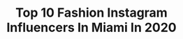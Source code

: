 ---
title: Top 10 Fashion Instagram Influencers In Miami In 2020
description: >-
  Find top fashion Instagram influencers in Miami in 2020. Most popular hashtags: #fashion #miami #miamibeach #love.
platform: Instagram
hits: 806
text_top: Discover the best Instagram accounts on inBeat.
text_bottom: inBeat holds 806 Instagram influencers like this in Miami, United States for you to pitch.
profiles:
  - username: "melaniesanroman"
    fullname: >-
      Melanie San Roman WBFF PRO
    bio: >-
      WBFF Bikini Model Pro 🥇 Playboy May 2020 @playboymagsweden Big Heart, Bigger Dreams 💕 Dm me for booking rates: paid shoots only 🌟 Dallas, Texas
    location: "United States"
    followers: 17158
    engagement: 622
    commentsToLikes: 0.058131
    id: ck5c3g3lrz9730i11v1bdgis4
    verified: false
    hashtags: "#training, #lingerie, #valentines, #wbff"
  - username: "mattpluz"
    fullname: >-
      Matt Pluz™ Miami Photographer
    bio: >-
      📰 Internationally Published: Sport Illustrated, Forbes, Maxim, ELLE, L’Officiel, GRAZIA, InStyle, Ocean Drive, GQ, Billboard, NY Post 💵 Rates on site:
    location: "United States"
    followers: 91534
    engagement: 101
    commentsToLikes: 0.035535
    id: ck0w5zs8f683m0i19zmqtv3g6
    verified: false
    hashtags: "#fashionmodel, #naturallight, #fashion, #miamiphotographer"
  - username: "kikybou"
    fullname: >-
      Kristelle  |  𝓚𝓲𝓴𝔂
    bio: >-
      Ottawa - Mtl - Miami 🌴🇨🇦🇺🇸 next 📍🔜: LA
    location: "United States"
    followers: 16424
    engagement: 910
    commentsToLikes: 0.055188
    id: ck6tzz6elcpko0j71sr559vqu
    verified: false
    hashtags: "#fashionnova, #glow, #brunette, #novababe"
  - username: "irynamiami"
    fullname: >-
      Iryna  🇺🇦🇷🇺🇺🇸
    bio: >-
      📩DM for bookings 📸 💍Taken by @reefdiculous💞 🌟Living the Moment 💃🏼Internationally Published Model 🎭Actress 🧘🏼‍♀️Yoga
    location: "United States"
    followers: 117581
    engagement: 59
    commentsToLikes: 0.058528
    id: ck6tjewte2kz80j711o15tlum
    verified: false
    hashtags: "#miami, #smile, #blonde, #fashion"
  - username: "lifestyleguru_kd"
    fullname: >-
      Kenny Daniels
    bio: >-
      Lifestyle Influencer Content Creator & Certified Fitness Trainer @corefitnessmiami Papa Johns Code: KENNYCYLVIA25
    location: "United States"
    followers: 14106
    engagement: 505
    commentsToLikes: 0.020349
    id: ck0ttx9564ppl0i197dl4zukx
    verified: false
    hashtags: "#photoshoot, #fashionstyle, #mensshoes, #lululemon"
  - username: "bianca_alexandraaa"
    fullname: >-
      Baby Powder
    bio: >-
      Be the change you want to see in the world Collab- biancaoficialalexandra@yahoo.com
    location: "United States"
    followers: 75970
    engagement: 251
    commentsToLikes: 0.007781
    id: ck6u8pof3sxnh0j715xpd483r
    verified: false
    hashtags: "#pretty, #lincolnroad, #fashionstyle, #summervibes"
  - username: "theresa.pichler"
    fullname: >-
      Theresa Pichler
    bio: >-
      FASHION DIRECTOR INSTYLE @instylegermany @instylemengermany CREATIVE DIRECTION & STYLING | co-founder | @thebaresea
    location: "United States"
    followers: 32250
    engagement: 296
    commentsToLikes: 0.031793
    id: ck0w6xqpvaris0i1978ijnx5u
    verified: false
    hashtags: "#stilllife, #instylegermany, #fashion, #miami"
  - username: "claudialabianca"
    fullname: >-
      Claudia La Bianca
    bio: >-
      Commissions & sales: info@claudialabianca.com
    location: "United States"
    followers: 23368
    engagement: 186
    commentsToLikes: 0.064192
    id: ck5q2dk4dfh6f0i11l3w4ulmi
    verified: false
    hashtags: "#graffitiart, #claudialabianca, #kimono, #streetart"
  - username: "thebossmannmedia"
    fullname: >-
      Johnny Elizalde
    bio: >-
      Award Winning Editor-In-Chief : The BossMann Magazine @thebossmannmagazine | Artist Manager | Venture Coinist | Film production | Photography
    location: "United States"
    followers: 6474
    engagement: 930
    commentsToLikes: 0.010283
    id: ck15u9w0ym4z50i1964go9iod
    verified: false
    hashtags: "#fashionblogger, #family, #blessed, #followyourdreams"
  - username: "irisddiaz"
    fullname: >-
      IRIS
    bio: >-
      📍Miami ✈ 🇨🇺 👻 Diaz-Iris
    location: "United States"
    followers: 103024
    engagement: 195
    commentsToLikes: 0.036363
    id: ck5hcy0f0kift0i11644737u0
    verified: false
    hashtags: "#jeans, #ootd, #blogger, #quarantineandchill"
---